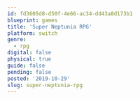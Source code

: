 ```yaml
---
id: fd3605d8-d50f-4e66-ac34-dd43a8d173b1
blueprint: games
title: 'Super Neptunia RPG'
platform: switch
genre:
  - rpg
digital: false
physical: true
guide: false
pending: false
posted: '2019-10-29'
slug: super-neptunia-rpg
---
```

